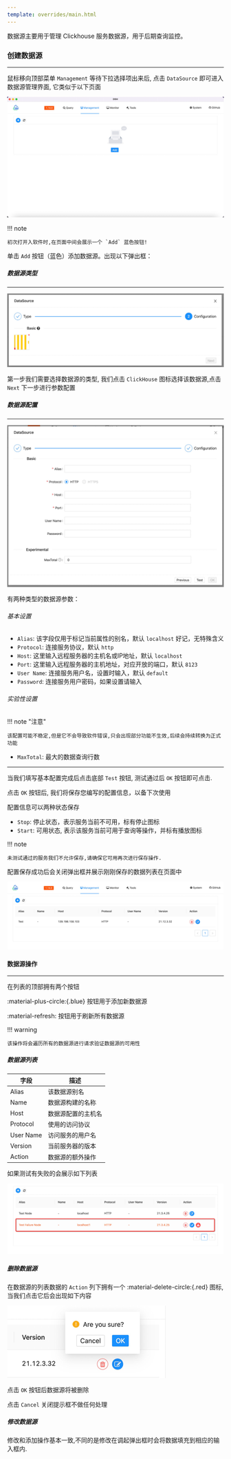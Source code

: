 ```yaml
---
template: overrides/main.html
---
```


数据源主要用于管理 Clickhouse 服务数据源，用于后期查询监控。

### 创建数据源

---

鼠标移向顶部菜单 `Management` 等待下拉选择项出来后, 点击 `DataSource` 即可进入数据源管理界面, 它类似于以下页面

![Index](../../assets/images/others/management/datasource/index.png)

!!! note

    初次打开入软件时,在页面中间会展示一个 `Add` 蓝色按钮!

单击 `Add` 按钮（蓝色）添加数据源。出现以下弹出框：

##### 数据源类型

---

![Select Type](../../assets/images/others/management/datasource/select_type.png)

第一步我们需要选择数据源的类型, 我们点击 `ClickHouse` 图标选择该数据源,点击 `Next` 下一步进行参数配置

##### 数据源配置

---

![Configuration](../../assets/images/others/management/datasource/configuration.png)

有两种类型的数据源参数：

###### 基本设置

- `Alias`: 该字段仅用于标记当前属性的别名，默认 `localhost` 好记，无特殊含义
- `Protocol`: 连接服务协议，默认 `http`
- `Host`: 这里输入远程服务器的主机名或IP地址，默认 `localhost`
- `Port`: 这里输入远程服务器的主机地址，对应开放的端口，默认 `8123`
- `User Name`: 连接服务用户名，设置时输入，默认 `default`
- `Password`: 连接服务用户密码，如果设置请输入

###### 实验性设置

!!! note "注意"

    该配置可能不稳定,但是它不会导致软件错误,只会出现部分功能不生效,后续会持续转换为正式功能

- `MaxTotal`: 最大的数据查询行数

---

当我们填写基本配置完成后点击底部 `Test` 按钮, 测试通过后 `OK` 按钮即可点击.

点击 `OK` 按钮后, 我们将保存您编写的配置信息，以备下次使用

配置信息可以两种状态保存

- `Stop`: 停止状态，表示服务当前不可用，标有停止图标
- `Start`: 可用状态, 表示该服务当前可用于查询等操作，并标有播放图标

!!! note

    未测试通过的服务我们不允许保存,请确保它可用再次进行保存操作.

配置保存成功后会关闭弹出框并展示刚刚保存的数据列表在页面中

![List](../../assets/images/others/management/datasource/list.png)

#### 数据源操作

---

在列表的顶部拥有两个按钮

:material-plus-circle:{.blue} 按钮用于添加新数据源

:material-refresh: 按钮用于刷新所有数据源

!!! warning

    该操作将会遍历所有的数据源进行请求验证数据源的可用性

##### 数据源列表

|字段| 描述       |
|---|----------|
|Alias| 该数据源别名   |
|Name| 数据源构建的名称 |
| Host | 数据源配置的主机名 |
|Protocol| 使用的访问协议  |
|User Name| 访问服务的用户名 |
|Version|当前服务器的版本|
|Action|数据源的额外操作|

如果测试有失败的会展示如下列表

![Service failure](../../assets/images/1.13.0/service_failure.png)

##### 删除数据源

在数据源的列表数据的 `Action` 列下拥有一个 :material-delete-circle:{.red} 图标, 当我们点击它后会出现如下内容

![Delete](../../assets/images/others/management/datasource/delete.png)

点击 `OK` 按钮后数据源将被删除

点击 `Cancel` 关闭提示框不做任何处理

##### 修改数据源

修改和添加操作基本一致,不同的是修改在调起弹出框时会将数据填充到相应的输入框内.
